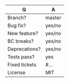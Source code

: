 | Q             | A
| ------------- | ---
| Branch?       | master
| Bug fix?      | yes/no
| New feature?  | yes/no <!-- don't forget to update CHANGELOG.md files -->
| BC breaks?    | yes/no
| Deprecations? | yes/no <!-- don't forget to update CHANGELOG.md files -->
| Tests pass?   | yes    <!-- please add some, will be required by reviewers -->
| Fixed tickets | #...   <!-- #-prefixed issue number(s), if any -->
| License       | MIT

<!--
Write a short README entry for your feature/bugfix here (replace this comment block.)
This will help people understand your PR.
Additionally:
 - Bug fixes must be submitted against the lowest branch where they apply
   (lowest branches are regularly merged to upper ones so they get the fixes too).
 - Features and deprecations must be submitted against the master branch.
-->
